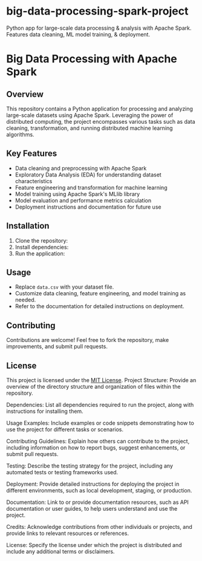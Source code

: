 # big-data-processing-spark-project
Python app for large-scale data processing &amp; analysis with Apache Spark. Features data cleaning, ML model training, &amp; deployment.
# Big Data Processing with Apache Spark

## Overview
This repository contains a Python application for processing and analyzing large-scale datasets using Apache Spark. Leveraging the power of distributed computing, the project encompasses various tasks such as data cleaning, transformation, and running distributed machine learning algorithms.

## Key Features
- Data cleaning and preprocessing with Apache Spark
- Exploratory Data Analysis (EDA) for understanding dataset characteristics
- Feature engineering and transformation for machine learning
- Model training using Apache Spark's MLlib library
- Model evaluation and performance metrics calculation
- Deployment instructions and documentation for future use

## Installation
1. Clone the repository:
2. Install dependencies:
3. Run the application:

## Usage
- Replace `data.csv` with your dataset file.
- Customize data cleaning, feature engineering, and model training as needed.
- Refer to the documentation for detailed instructions on deployment.

## Contributing
Contributions are welcome! Feel free to fork the repository, make improvements, and submit pull requests.

## License
This project is licensed under the [MIT License](LICENSE).
Project Structure: Provide an overview of the directory structure and organization of files within the repository.

Dependencies: List all dependencies required to run the project, along with instructions for installing them.

Usage Examples: Include examples or code snippets demonstrating how to use the project for different tasks or scenarios.

Contributing Guidelines: Explain how others can contribute to the project, including information on how to report bugs, suggest enhancements, or submit pull requests.

Testing: Describe the testing strategy for the project, including any automated tests or testing frameworks used.

Deployment: Provide detailed instructions for deploying the project in different environments, such as local development, staging, or production.

Documentation: Link to or provide documentation resources, such as API documentation or user guides, to help users understand and use the project.

Credits: Acknowledge contributions from other individuals or projects, and provide links to relevant resources or references.

License: Specify the license under which the project is distributed and include any additional terms or disclaimers.
